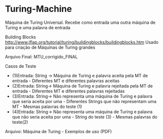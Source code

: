 # Turing-Machine
Máquina de Turing Universal. Recebe como entrada uma outra máquina de Turing e uma palavra de entrada

Building Blocks
http://www.jflap.org/tutorial/turing/buildingblocks/buildingblocks.htm
Usado para criação de Máquinas de Turing grandes

Arquivo Final: MTU_corrigido_FINAL

Casos de Teste

- (1)Entrada: String -> Máquina de Turing e palavra aceita pela MT de entrada
            - Diferentes MT e diferentes palavras aceitas
- (2)Entrada: String-> Máquina de Turing e palavra rejeitada pela MT de entrada
            - Diferentes MT e diferentes palavras rejeitadas
- (3)Entrada: String-> Não representa uma máquina de Turing e palavra que seria aceita por uma
            - Diferentes Strings que não representam uma MT 
            - Mesmas palavras do teste (1)
- (4)Entrada: String-> Não representa uma máquina de Turing e palavra que não seria aceita por uma
            - String do teste (3)
            - Mesmas palavras do teste(2)

Arquivo: Máquina de Turing - Exemplos de uso (PDF)
